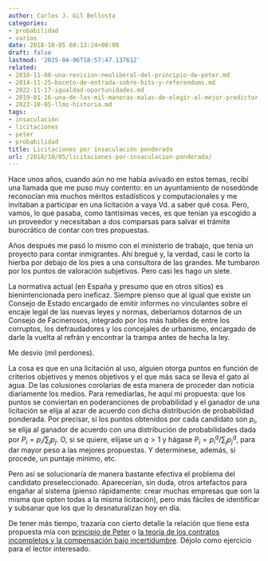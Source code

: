 ```yaml
---
author: Carlos J. Gil Bellosta
categories:
- probabilidad
- varios
date: 2018-10-05 08:13:24+00:00
draft: false
lastmod: '2025-04-06T18:57:47.137612'
related:
- 2010-11-08-una-revision-neoliberal-del-principio-de-peter.md
- 2014-11-25-boceto-de-entrada-sobre-bits-y-referendums.md
- 2022-11-17-igualdad-oportunidades.md
- 2019-01-16-una-de-las-mil-maneras-malas-de-elegir-al-mejor-predictor.md
- 2023-10-05-llms-historia.md
tags:
- insaculación
- licitaciones
- peter
- probabilidad
title: Licitaciones por insaculación ponderada
url: /2018/10/05/licitaciones-por-insaculacion-ponderada/
---
```


Hace unos años, cuando aún no me había avivado en estos temas, recibí una llamada que me puso muy contento: en un ayuntamiento de nosedónde reconocían mis muchos méritos estadísticos y computacionales y me invitaban a participar en una licitación a vaya Vd. a saber qué cosa. Pero, vamos, lo que pasaba, como tantísimas veces, es que tenían ya escogido a un proveedor y necesitaban a dos comparsas para salvar el trámite burocrático de contar con tres propuestas.

Años después me pasó lo mismo con el ministerio de trabajo, que tenía un proyecto para contar inmigrantes. Ahí bregué y, la verdad, casi le corto la hierba por debajo de los pies a una consultora de las grandes. Me tumbaron por los puntos de valoración subjetivos. Pero casi les hago un siete.

La normativa actual (en España y presumo que en otros sitios) es bienintencionada pero ineficaz. Siempre pienso que al igual que existe un Consejo de Estado encargado de emitir informes no vinculantes sobre el encaje legal de las nuevas leyes y normas, deberíamos dotarnos de un Consejo de Facinerosos, integrado por los más habiles de entre los corruptos, los defraudadores y los concejales de urbanismo, encargado de darle la vuelta al refrán y encontrar la trampa antes de hecha la ley.

Me desvío (mil perdones).

La cosa es que en una licitación al uso, alguien otorga puntos en función de criterios objetivos y menos objetivos y el que más saca se lleva el gato al agua. De las colusiones corolarias de esta manera de proceder dan noticia diariamente los medios. Para remediarlas, he aquí mi propuesta: que los puntos se conviertan en poderanciones de probabilidad y el ganador de una licitación se elija al azar de acuerdo con dicha distribución de probabilidad ponderada. Por precisar, si los puntos obtenidos por cada candidato son $p_i$, se elija al ganador de acuerdo con una distribución de probabilidades dada por $P_i = p_i / \sum_j p_j$. O, si se quiere, elíjase un $q > 1$ y hágase $P_i = p_i^q / \sum_j p_j^q$, para dar mayor peso a las mejores propuestas. Y determínese, además, si procede, un puntaje mínimo, etc.

Pero así se solucionaría de manera bastante efectiva el problema del candidato preseleccionado. Aparecerían, sin duda, otros artefactos para engañar al sistema (pienso rápidamente: crear muchas empresas que son la misma que opten todas a la misma licitación), pero más fáciles de identificar y subsanar que los que lo desnaturalizan hoy en día.

De tener más tiempo, trazaría con cierto detalle la relación que tiene esta propuesta mía con [principio de Peter](https://datanalytics.com/2010/11/08/una-revision-neoliberal-del-principio-de-peter/) o [la teoría de los contratos incompletos y la compensación bajo incertidumbre](https://marginalrevolution.com/marginalrevolution/2016/10/performance-pay-nobel.html). Déjolo como ejercicio para el lector interesado.
